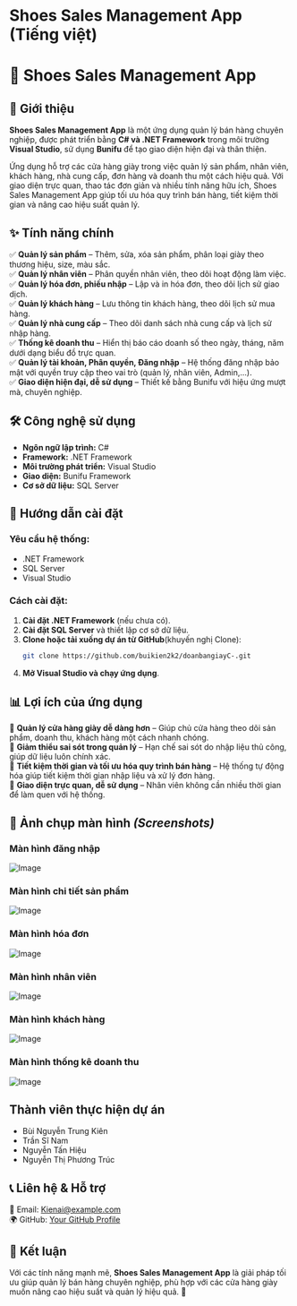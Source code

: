 # Shoes Sales Management App (Tiếng việt)
# 🏬 Shoes Sales Management App

## 📌 Giới thiệu
**Shoes Sales Management App** là một ứng dụng quản lý bán hàng chuyên nghiệp, được phát triển bằng **C# và .NET Framework** trong môi trường **Visual Studio**, sử dụng **Bunifu** để tạo giao diện hiện đại và thân thiện.

Ứng dụng hỗ trợ các cửa hàng giày trong việc quản lý sản phẩm, nhân viên, khách hàng, nhà cung cấp, đơn hàng và doanh thu một cách hiệu quả. Với giao diện trực quan, thao tác đơn giản và nhiều tính năng hữu ích, Shoes Sales Management App giúp tối ưu hóa quy trình bán hàng, tiết kiệm thời gian và nâng cao hiệu suất quản lý.
## ✨ Tính năng chính

✅ **Quản lý sản phẩm** – Thêm, sửa, xóa sản phẩm, phân loại giày theo thương hiệu, size, màu sắc.  
✅ **Quản lý nhân viên** – Phân quyền nhân viên, theo dõi hoạt động làm việc.  
✅ **Quản lý hóa đơn, phiếu nhập** – Lập và in hóa đơn, theo dõi lịch sử giao dịch.  
✅ **Quản lý khách hàng** – Lưu thông tin khách hàng, theo dõi lịch sử mua hàng.  
✅ **Quản lý nhà cung cấp** – Theo dõi danh sách nhà cung cấp và lịch sử nhập hàng.  
✅ **Thống kê doanh thu** – Hiển thị báo cáo doanh số theo ngày, tháng, năm dưới dạng biểu đồ trực quan.  
✅ **Quản lý tài khoản, Phân quyền, Đăng nhập** – Hệ thống đăng nhập bảo mật với quyền truy cập theo vai trò (quản lý, nhân viên, Admin,...).  
✅ **Giao diện hiện đại, dễ sử dụng** – Thiết kế bằng Bunifu với hiệu ứng mượt mà, chuyên nghiệp.  
## 🛠 Công nghệ sử dụng

- **Ngôn ngữ lập trình:** C#
- **Framework:** .NET Framework
- **Môi trường phát triển:** Visual Studio
- **Giao diện:** Bunifu Framework
- **Cơ sở dữ liệu:** SQL Server
## 🚀 Hướng dẫn cài đặt
### Yêu cầu hệ thống:
- .NET Framework
- SQL Server
- Visual Studio 
### Cách cài đặt:
1. **Cài đặt .NET Framework** (nếu chưa có).
2. **Cài đặt SQL Server** và thiết lập cơ sở dữ liệu.
3. **Clone hoặc tải xuống dự án từ GitHub**(khuyến nghị Clone):
   ```sh
   git clone https://github.com/buikien2k2/doanbangiayC-.git
   ```
4. **Mở Visual Studio và chạy ứng dụng**.
## 📊 Lợi ích của ứng dụng

🔹 **Quản lý cửa hàng giày dễ dàng hơn** – Giúp chủ cửa hàng theo dõi sản phẩm, doanh thu, khách hàng một cách nhanh chóng.  
🔹 **Giảm thiểu sai sót trong quản lý** – Hạn chế sai sót do nhập liệu thủ công, giúp dữ liệu luôn chính xác.  
🔹 **Tiết kiệm thời gian và tối ưu hóa quy trình bán hàng** – Hệ thống tự động hóa giúp tiết kiệm thời gian nhập liệu và xử lý đơn hàng.  
🔹 **Giao diện trực quan, dễ sử dụng** – Nhân viên không cần nhiều thời gian để làm quen với hệ thống.  
## 📎 Ảnh chụp màn hình *(Screenshots)*
### Màn hình đăng nhập
![Image](https://github.com/user-attachments/assets/564a54dd-22b1-47b2-8467-73d0444e9ddd)

### Màn hình chi tiết sản phẩm
![Image](https://github.com/user-attachments/assets/f2a3e0c9-17c3-481d-a3e1-5c171f40ea4c)

### Màn hình hóa đơn
![Image](https://github.com/user-attachments/assets/e7004dec-1572-4ca0-a60a-1fe42fe65828)

### Màn hình nhân viên
![Image](https://github.com/user-attachments/assets/ef3b02e0-fbd1-4f50-83a5-a54fe10c86dc)

### Màn hình khách hàng
![Image](https://github.com/user-attachments/assets/462a0660-5ba6-4f03-84a6-0b9629c78af7)

### Màn hình thống kê doanh thu
![Image](https://github.com/user-attachments/assets/b4804a2c-3b9e-464d-aef9-b57cce35974b)

## Thành viên thực hiện dự án
- Bùi Nguyễn Trung Kiên
- Trần Sĩ Nam
- Nguyễn Tấn Hiệu
- Nguyễn Thị Phương Trúc

## 📞 Liên hệ & Hỗ trợ
📧 Email: Kienai@example.com  
🌍 GitHub: [Your GitHub Profile](https://github.com/buikien2k2)  

## 🎯 Kết luận
Với các tính năng mạnh mẽ, **Shoes Sales Management App** là giải pháp tối ưu giúp quản lý bán hàng chuyên nghiệp, phù hợp với các cửa hàng giày muốn nâng cao hiệu suất và quản lý hiệu quả. 🚀
